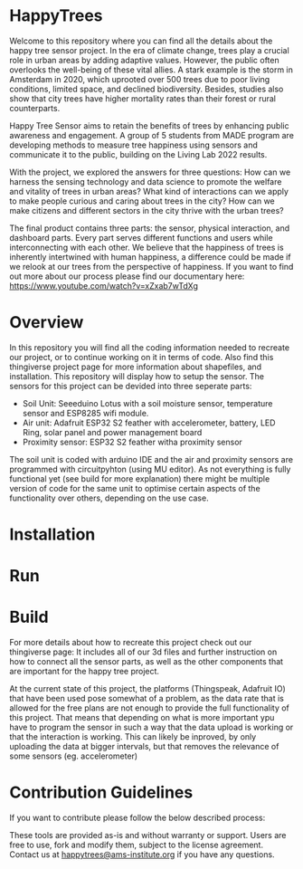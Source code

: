 # HappyTrees
Welcome to this repository where you can find all the details about the happy tree sensor project. In the era of climate change, trees play a crucial role in urban areas by adding adaptive values. However, the public often overlooks the well-being of these vital allies. A stark example is the storm in Amsterdam in 2020, which uprooted over 500 trees due to poor living conditions, limited space, and declined biodiversity. Besides, studies also show that city trees have higher mortality rates than their forest or rural counterparts.

Happy Tree Sensor aims to retain the benefits of trees by enhancing public awareness and engagement. A group of 5 students from MADE program are developing methods to measure tree happiness using sensors and communicate it to the public, building on the Living Lab 2022 results.

With the project, we explored the answers for three questions: How can we harness the sensing technology and data science to promote the welfare and vitality of trees in urban areas? What kind of interactions can we apply to make people curious and caring about trees in the city? How can we make citizens and different sectors in the city thrive with the urban trees?

The final product contains three parts: the sensor, physical interaction, and dashboard parts. Every part serves different functions and users while interconnecting with each other. We believe that the happiness of trees is inherently intertwined with human happiness, a difference could be made if we relook at our trees from the perspective of happiness. If you want to find out more about our process please find our documentary here: https://www.youtube.com/watch?v=xZxab7wTdXg 

# Overview
In this repository you will find all the coding information needed to recreate our project, or to continue working on it in terms of code. Also find this thingiverse project page for more information about shapefiles, and installation. This repository will display how to setup the sensor. The sensors for this project can be devided into three seperate parts: 

  - Soil Unit: Seeeduino Lotus with a soil moisture sensor, temperature sensor and ESP8285 wifi module. 
  - Air unit: Adafruit ESP32 S2 feather with accelerometer, battery, LED Ring, solar panel and power management board 
  - Proximity sensor: ESP32 S2 feather witha proximity sensor

The soil unit is coded with arduino IDE and the air and proximity sensors are programmed with circuitpyhton (using MU editor). As not everything is fully functional yet (see build for more explanation) there might be multiple version of code for the same unit to optimise certain aspects of the functionality over others, depending on the use case. 

# Installation


# Run


# Build
For more details about how to recreate this project check out our thingiverse page: 
It includes all of our 3d files and further instruction on how to connect all the sensor parts, as well as the other components that are important for the happy tree project. 

At the current state of this project, the platforms (Thingspeak, Adafruit IO) that have been used pose somewhat of a problem, as the data rate that is allowed for the free plans are not enough to provide the full functionality of this project. That means that depending on what is more important ypu have to program the sensor in such a way that the data upload is working or that the interaction is working. This can likely be inproved, by only uploading the data at bigger intervals, but that removes the relevance of some sensors (eg. accelerometer)

# Contribution Guidelines
If you want to contribute please follow the below described process:

These tools are provided as-is and without warranty or support. Users are free to use, fork and modify them, subject to the license agreement.
Contact us at happytrees@ams-institute.org if you have any questions.
